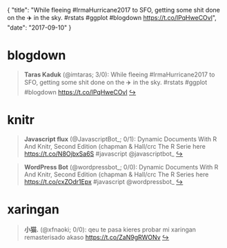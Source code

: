 {
  "title": "While fleeing #IrmaHurricane2017 to SFO, getting some shit done on the ✈️ in the sky. #rstats #ggplot #blogdown https://t.co/lPqHweCOvl",
  "date": "2017-09-10"
}

# blogdown

> **Taras Kaduk** (@imtaras; 3/0): While fleeing #IrmaHurricane2017 to SFO, getting some shit done on the ✈️ in the sky.
#rstats #ggplot #blogdown https://t.co/lPqHweCOvl  [&#8618;](https://twitter.com/xieyihui/status/906392194012999680)

<!-- -->


# knitr

> **Javascript flux** (@JavascriptBot_; 0/1): Dynamic Documents With R And Knitr, Second Edition (chapman &amp; Hall/crc The R Serie here  https://t.co/N8OjbxSa6S #javascript @javascriptbot_  [&#8618;](https://twitter.com/xieyihui/status/906484582563942401)

<!-- -->


> **WordPress Bot** (@wordpressbot_; 0/0): Dynamic Documents With R And Knitr, Second Edition (chapman &amp; Hall/crc The R Series here  https://t.co/cxZOdr1Epx #javascript @wordpressbot_  [&#8618;](https://twitter.com/xieyihui/status/906427646074126336)

<!-- -->


# xaringan

> **小猫.** (@xfnaoki; 0/0): qeu te pasa kieres probar mi xaringan remasterisado akaso https://t.co/ZaN9gRWONv  [&#8618;](https://twitter.com/xieyihui/status/906361643860234241)

<!-- -->


